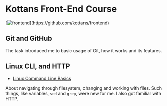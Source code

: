 # Kottans Front-End Course
[![frontend](https://img.shields.io/badge/%3D(%5E.%5E)%3D-frontend-brightgreen.svg)](https://github.com/kottans/frontend)

## Git and GitHub 

The task introduced me to basic usage of Git, how it works and its features.

## Linux CLI, and HTTP

* [Linux Command Line Basics](task_linux_cli/2018-11-04_214915.jpg)

About navigating through filesystem, changing and working with files. Such things, like variables, `sed` and `grep`, were new for me. I also got familiar with HTTP.

